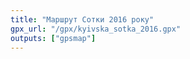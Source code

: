 ```yaml
---
title: "Маршрут Сотки 2016 року"
gpx_url: "/gpx/kyivska_sotka_2016.gpx"
outputs: ["gpsmap"]
---
```

